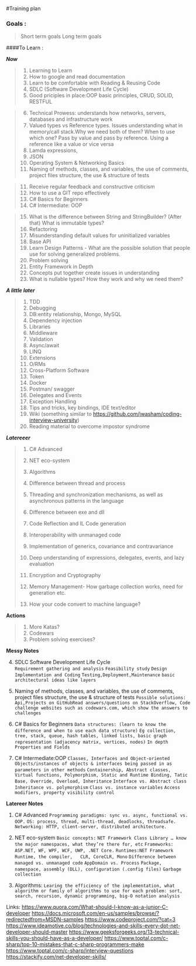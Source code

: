 #Training plan

### Goals :

> Short term goals
> Long term goals

####To Learn :


***Now***

>   1. Learning to Learn
>   2. How to google and read documentation
>   3. Learn to be comfortable with Reading & Reusing Code
>   4. SDLC (Software Development Life Cycle) 
>   5. Good priciples in place:OOP basic principles, CRUD, SOLID, RESTFUL 

>   6. Technical Prowess: understands how networks, servers, databases and infrastructure work
>   7. Valued types vs Reference types. Issues understanding what in memory/call stack.Why we need both of them? When to use which one? Pass by value and pass by reference. Using a reference like a value or vice versa
>   8. Lamda expressions,
>   9. JSON
>   10. Operating System & Networking Basics 
>   11.  Naming of methods, classes, and variables, the use of comments, project files structure, the use & structure of tests 

>   11. Receive regular feedback and constructive criticism 
>   12. How to use a GIT repo effectively
>   13. C# Basics for Beginners 
>   14. C# Intermediate: OOP

>   15. What is the difference between String and StringBuilder? (After that) What is immutable types?
>   16. Refactoring
>   17. Misunderstanding default values for uninitialized variables
>   18. Base API 
>   19. Learn Design Patterns - What are the possible solution that people use for solving generalized problems.
>   20. Problem solving
>   21. Entity Framework in Depth
>   22. Concepts put together create issues in understanding
>   23. What is nullable types? How they work and why we need them?

***A little later***

>   1. TDD
>   2. Debugging
>   3. DB:entity relationship, Mongo, MySQL
>   4. Dependency injection
>   5. Libraries
>   6. Middleware 
>   7. Validation
>   8. Async/await
>   9. LINQ
>   10. Extensions
>   11. O/RMs  
>   12. Cross-Platform Software
>   13. Token
>   14. Docker
>   15. Postman/ swagger
>   16. Delegates and Events
>   17. Exception Handling
>   18. Tips and tricks, key bindings, IDE text/editor
>   19. Wiki (something similar to https://github.com/jwasham/coding-interview-university)
>   20. Reading material to overcome impostor syndrome 


***Latereeer***

>   1. C# Advanced 
>   2. NET eco-system
>   3. Algorithms
>   4. Difference between thread and process
>   5. Threading and synchronization mechanisms, as well as asynchronous patterns in the language
>   6. Difference between exe and dll
>   7. Code Reflection and IL Code generation
>   8. Interoperability with unmanaged code
>   9. Implementation of generics, covariance and contravariance
>   10. Deep understanding of expressions, delegates, events, and lazy evaluation
>   
>   11. Encryption and Cryptography
>   12. Memory Management- How garbage collection works, need for generation etc.
>   13. How your code convert to machine language?  

**Actions**

> 1. More Katas?
> 3. Codewars   
> 2. Problem solving exercises?



**Messy Notes**

4. SDLC Software Development Life Cycle  
`Requirement gathering and analysis`
`Feasibility study`
`Design`
`Implementation and Coding`
`Testing,Deployment,Maintenance`
`basic architectural ideas like layers`

11. Naming of methods, classes, and variables, the use of comments, project files structure, the use & structure of tests 
`Possible solutions: Api,Projects on GitHubRead answers/questions on StackOverflow, Code challenge websites such as codewars.com, which show the answers to challenges`

13. C# Basics for Beginners 
`Data structures: (learn to know the difference and when to use each data structure)`
`Eg collection, tree, stack, queue, hash tables, linked lists, basic graph representation (adjacency matrix, vertices, nodes)`
`In depth Properties and Fields`

14. C# Intermediate:OOP 
`Classes, Interfaces and Object-oriented`
`Objects/instances of objects & interfaces being passed in as parameters in other methods`
`Containership, Abstract classes, Virtual functions, Polymorphism, Static and Runtime Binding, Tatic Base, Override, Overload, Inheritance`
`Interface vs. Abstract class`
`Inheritance vs. polymorphism`
`Class vs. instance variables`
`Access modifiers, property visibility control`

**Latereer Notes**
1. C# Advanced 
`Programming paradigms: sync vs. async, functional vs. OOP.`
`OS: process, thread, multi-thread, deadlocks, threadsafe.`
`Networking: HTTP, client-server, distributed architecture.`

2. NET eco-system
`Basic concepts:`
`NET Framework Class Library … know the major namespaces, what they’re there for, etc`
`Frameworks: ASP.NET, WF, WPF, WCF, UWP, .NET Core.`
`Runtimes:NET Framework Runtime, the compiler,   CLR, CoreCLR, Mono`
`Difference between managed vs. unmanaged code`
`AppDomain vs. Process`
`Package, namespace, assembly (DLL), configuration (.config files)`
`Garbage collection`

3.  Algorithms: 
`Learing the efficiency of the implementation, what algorithm or family of algorithms to use for each problem: sort, search, recursion, dynamic programming, big-O notation analysis`

Links:
https://www.quora.com/What-should-I-know-as-a-junior-C-developer
https://docs.microsoft.com/en-us/samples/browse/?redirectedfrom=MSDN-samples
https://www.codeproject.com/?cat=3
https://www.ideamotive.co/blog/technologies-and-skills-every-dot-net-developer-should-master
https://www.geeksforgeeks.org/13-technical-skills-you-should-have-as-a-developer/
https://www.toptal.com/c-sharp/top-10-mistakes-that-c-sharp-programmers-make
https://www.toptal.com/c-sharp/interview-questions
https://stackify.com/net-developer-skills/